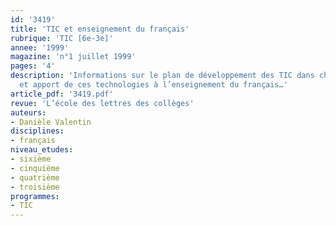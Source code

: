 ```yaml
---
id: '3419'
title: 'TIC et enseignement du français'
rubrique: 'TIC [6e-3e]'
annee: '1999'
magazine: 'n°1 juillet 1999'
pages: '4'
description: 'Informations sur le plan de développement des TIC dans chaque académie
  et apport de ces technologies à l’enseignement du français…'
article_pdf: '3419.pdf'
revue: 'L’école des lettres des collèges'
auteurs:
- Danièle Valentin
disciplines:
- français
niveau_etudes:
- sixième
- cinquième
- quatrième
- troisième
programmes:
- TIC
---
```

